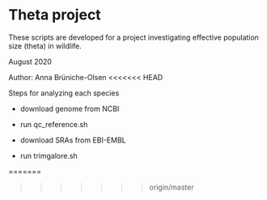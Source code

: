 # Theta project
These scripts are developed for a project investigating effective population size (theta) in wildlife.

August 2020

Author: Anna Brüniche-Olsen
<<<<<<< HEAD

Steps for analyzing each species
- download genome from NCBI
- run qc_reference.sh

- download SRAs from EBI-EMBL
- run trimgalore.sh



=======
>>>>>>> origin/master

